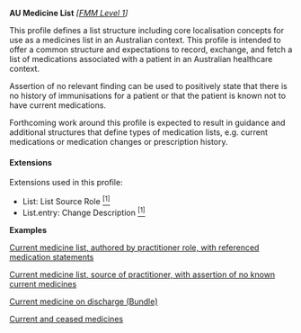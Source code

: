 **AU Medicine List**  *[[FMM Level 1](guidance.html)]*

This profile defines a list structure including core localisation concepts for use as a medicines list in an Australian context. This profile is intended to offer a common structure and expectations to record, exchange, and fetch a list of medications associated with a patient in an Australian healthcare context. 

Assertion of no relevant finding can be used to positively state that there is no history of immunisations for a patient or that the patient is known not to have current medications.

Forthcoming work around this profile is expected to result in guidance and additional structures that define types of medication lists, e.g. current medications or medication changes or prescription history. 

#### Extensions
Extensions used in this profile:
* List: List Source Role [<sup>[1]</sup>](http://hl7.org.au/fhir/StructureDefinition/list-source-role)
* List.entry: Change Description [<sup>[1]</sup>](http://hl7.org.au/fhir/StructureDefinition/change-description)


**Examples**

[Current medicine list, authored by practitioner role, with referenced medication statements](List-e0a6c4a6-4e97-11e9-8647-d663bd873d93.html)

[Current medicine list, source of practitioner, with assertion of no known current medicines](List-bdaf4fda-4e98-11e9-8647-d663bd873d93.html)

[Current medicine on discharge (Bundle)](Bundle-9309d080-4e97-11e9-8647-d663bd873d93.html)

[Current and ceased medicines](List-0ebc46a8-4ea8-11e9-8647-d663bd873d93.html)


